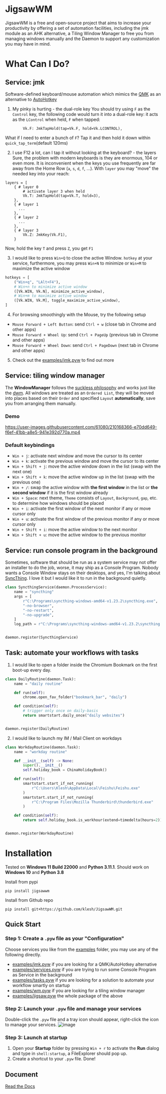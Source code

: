 # JigsawWM

JigsawWM is a free and open-source project that aims to increase your productivity by offering a set of automation facilities, including the jmk module as an AHK alternative, a Tiling Window Manager to free you from managing windows manually and the Daemon to support any customization you may have in mind.

# What Can I Do?

## Service: jmk
Software-defined keyboard/mouse automation which mimics the [QMK](https://qmk.fm) as an alternative to [AutoHotkey](https://autohotkey.com)

1. My pinky is hurting - the dual-role key
You should try using `F` as the `Control` key, the following code would turn it into a dual-role key: it acts as the `LControl` when held, `F` when tapped:
```
        Vk.F: JmkTapHold(tap=Vk.F, hold=Vk.LCONTROL),
```
What if I need to enter a bunch of `F`?
Tap it and then hold it down within `quick_tap_term`(default 120ms)

2. I use F12 a lot, can I tap it without looking at the keyboard? - the layers
Sure, the problem with modern keyboards is they are enormous, 104 or even more. It is inconvenient when the keys you use frequently are far away from the Home Row (`a`, `s`, `d`, `f`, ...). With `layer` you may "move" the needed key into your reach:
```
layers = [
    { # layer 0
        # activate layer 3 when held
        Vk.T: JmkTapHold(tap=Vk.T, hold=3),
    },
    { # layer 1
      ...
    },
    { # layer 2
      ...
    },
    { # layer 3
        Vk.Z: JmkKey(Vk.F1),
    }
```
Now, hold the key `T` and press `Z`, you get `F1`

3. I would like to press `Win+Q` to close the active Window.
`hotkey` at your service, furthermore, you may press `Win+N` to minimize or `Win+M` to maximize the active window
```python
hotkeys = [
    ("Win+q", "LAlt+F4"),
    # Win+n to minimize active window
    ([Vk.WIN, Vk.N], minimize_active_window),
    # Win+m to maximize active window
    ([Vk.WIN, Vk.M], toggle_maximize_active_window),
]
```

4. For browsing smoothingly with the Mouse, try the following setup
- `Mouse Forward + Left Button`: send `Ctrl + w` (close tab in Chrome and other apps)
- `Mouse Forward + Wheel Up`: send `Ctrl + PageUp` (previous tab in Chrome and other apps)
- `Mouse Forward + Wheel Down`: send `Ctrl + PageDown` (next tab in Chrome and other apps)

5. Check out the [examples/jmk.pyw](example/jmk.pyw) to find out more


## Service: tiling window manager

The **WindowManager** follows the [suckless philosophy](https://suckless.org/philosophy/) and works just like the [dwm](https://dwm.suckless.org/). All windows are treated as an `Ordered List`, they will be moved into places based on their `Order` and specified `Layout` **automatically**, save you from arranging them manually.

### Demo

https://user-images.githubusercontent.com/61080/210168366-e70dd649-f6ef-41bb-a8e5-941e392d770a.mp4

### Default keybindings

- `Win + j`: activate next window and move the cursor to its center
- `Win + k`: activate the previous window and move the cursor to its center
- `Win + Shift + j`: move the active window down in the list (swap with the next one) 
- `Win + Shift + k`: move the active window up in the list (swap with the previous one)
- `Win + /`: swap the active window with **the first window** in the list or **the second window** if it is the first window already
- `Win + Space`: next theme, `Theme` consists of `Layout`, `Background`, `gap`, etc. to determine how windows should be placed
- `Win + i`: activate the first window of the next monitor if any or move cursor only
- `Win + u`: activate the first window of the previous monitor if any or move cursor only
- `Win + Shift + i`: move the active window to the next monitor
- `Win + Shift + u`: move the active window to the previous monitor

## Service: run console program in the background

Sometimes, software that should be run as a system service may not offer an installer to do the job, worse, it may ship as a Console Program. Nobody wants a Console Window stays on their desktops, and yes, I'm talking about [SyncThing](https://syncthing.net/). I love it but I would like it to run in the background quietly.

```py
class SyncthingService(daemon.ProcessService):
    name = "syncthing"
    args = [
        r"C:\Programs\syncthing-windows-amd64-v1.23.2\syncthing.exe",
        "-no-browser",
        "-no-restart",
        "-no-upgrade",
    ]
    log_path = r"C:\Programs\syncthing-windows-amd64-v1.23.2\syncthing.log"


daemon.register(SyncthingService)
```


## Task: automate your workflows with tasks

1. I would like to open a folder inside the Chromium Bookmark on the first boot-up every day.
```python
class DailyRoutine(daemon.Task):
    name = "daily routine"

    def run(self):
        chrome.open_fav_folder("bookmark_bar", "daily")

    def condition(self):
        # trigger only once on daily-basis
        return smartstart.daily_once("daily websites")


daemon.register(DailyRoutine)
```

2. I would like to launch my IM / Mail Client on workdays
```python
class WorkdayRoutine(daemon.Task):
    name = "workday routine"

    def __init__(self) -> None:
        super().__init__()
        self.holiday_book = ChinaHolidayBook()

    def run(self):
        smartstart.start_if_not_running(
            r"C:\Users\Klesh\AppData\Local\Feishu\Feishu.exe"
        )
        smartstart.start_if_not_running(
            r"C:\Program Files\Mozilla Thunderbird\thunderbird.exe"
        )

    def condition(self):
        return self.holiday_book.is_workhour(extend=timedelta(hours=2))


daemon.register(WorkdayRoutine)
```


# Installation

Tested on **Windows 11 Build 22000** and **Python 3.11.1**.
Should work on **Windows 10** and **Python 3.8**


Install from pypi
```
pip install jigsawwm
```

Install from Github repo
```
pip install git+https://github.com/klesh/JigsawWM.git
```

## Quick Start



### Step 1: Create a `.pyw` file as your "Configuration"

Choose services you like from the [examples](examples) folder, you may use any of the following directly.

- [examples/jmk.pyw](examples/jmk.pyw) if you are looking for a QMK/AutoHotkey alternative
- [examples/services.pyw](examples/services.pyw) if you are trying to run some Console Program as Service in the background
- [examples/tasks.pyw](examples/tasks.pyw) if you are looking for a solution to automate your workflow smartly on startup
- [examples/wm.pyw](examples/wm.pyw) if you are looking for a tiling window manager
- [examples/jigsaw.pyw](examples/wm.pyw) the whole package of the above

### Step 2: Launch your `.pyw` file and manage your services

Double-click the `.pyw` file and a tray icon should appear, right-click the icon to manage your services.
![image](https://github.com/klesh/JigsawWM/assets/61080/dd6b0c05-19eb-4a55-a7b6-8c66afff09b9)


### Step 3: Launch at startup

1. Open your **Startup** folder by pressing `Win + r` to activate the **Run** dialog and type in `shell:startup`, a FileExplorer should pop up.
2. Create a shortcut to your `.pyw` file. Done!


## Document

[Read the Docs](https://jigsawwm.readthedocs.io/en/latest/)

